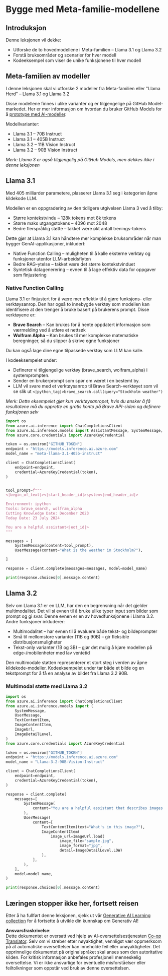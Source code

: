 <!--
CO_OP_TRANSLATOR_METADATA:
{
  "original_hash": "4c2a0b0c738b649ef049fb99a23be661",
  "translation_date": "2025-07-09T19:10:50+00:00",
  "source_file": "21-meta/README.md",
  "language_code": "no"
}
-->
# Bygge med Meta-familie-modellene

## Introduksjon

Denne leksjonen vil dekke:

- Utforske de to hovedmodellene i Meta-familien – Llama 3.1 og Llama 3.2
- Forstå bruksområder og scenarier for hver modell
- Kodeeksempel som viser de unike funksjonene til hver modell

## Meta-familien av modeller

I denne leksjonen skal vi utforske 2 modeller fra Meta-familien eller "Llama Herd" – Llama 3.1 og Llama 3.2

Disse modellene finnes i ulike varianter og er tilgjengelige på GitHub Model-markedet. Her er mer informasjon om hvordan du bruker GitHub Models for å [prototype med AI-modeller](https://docs.github.com/en/github-models/prototyping-with-ai-models?WT.mc_id=academic-105485-koreyst).

Modellvarianter:  
- Llama 3.1 – 70B Instruct  
- Llama 3.1 – 405B Instruct  
- Llama 3.2 – 11B Vision Instruct  
- Llama 3.2 – 90B Vision Instruct  

*Merk: Llama 3 er også tilgjengelig på GitHub Models, men dekkes ikke i denne leksjonen*

## Llama 3.1

Med 405 milliarder parametere, plasserer Llama 3.1 seg i kategorien åpne kildekode LLM.

Modellen er en oppgradering av den tidligere utgivelsen Llama 3 ved å tilby:

- Større kontekstvindu – 128k tokens mot 8k tokens  
- Større maks utgangstokens – 4096 mot 2048  
- Bedre flerspråklig støtte – takket være økt antall trenings-tokens  

Dette gjør at Llama 3.1 kan håndtere mer komplekse bruksområder når man bygger GenAI-applikasjoner, inkludert:  
- Native Function Calling – muligheten til å kalle eksterne verktøy og funksjoner utenfor LLM-arbeidsflyten  
- Bedre RAG-ytelse – takket være det større kontekstvinduet  
- Syntetisk datagenerering – evnen til å lage effektiv data for oppgaver som finjustering  

### Native Function Calling

Llama 3.1 er finjustert for å være mer effektiv til å gjøre funksjons- eller verktøysanrop. Den har også to innebygde verktøy som modellen kan identifisere at den trenger å bruke basert på brukerens prompt. Disse verktøyene er:

- **Brave Search** – Kan brukes for å hente oppdatert informasjon som værmelding ved å utføre et nettsøk  
- **Wolfram Alpha** – Kan brukes til mer komplekse matematiske beregninger, så du slipper å skrive egne funksjoner  

Du kan også lage dine egne tilpassede verktøy som LLM kan kalle.

I kodeeksempelet under:

- Definerer vi tilgjengelige verktøy (brave_search, wolfram_alpha) i systemprompten.  
- Sender en brukerprompt som spør om været i en bestemt by.  
- LLM vil svare med et verktøysanrop til Brave Search-verktøyet som vil se slik ut `<|python_tag|>brave_search.call(query="Stockholm weather")`  

*Merk: Dette eksempelet gjør kun verktøysanropet, hvis du ønsker å få resultatene må du opprette en gratis konto på Brave API-siden og definere funksjonen selv*

```python 
import os
from azure.ai.inference import ChatCompletionsClient
from azure.ai.inference.models import AssistantMessage, SystemMessage, UserMessage
from azure.core.credentials import AzureKeyCredential

token = os.environ["GITHUB_TOKEN"]
endpoint = "https://models.inference.ai.azure.com"
model_name = "meta-llama-3.1-405b-instruct"

client = ChatCompletionsClient(
    endpoint=endpoint,
    credential=AzureKeyCredential(token),
)


tool_prompt=f"""
<|begin_of_text|><|start_header_id|>system<|end_header_id|>

Environment: ipython
Tools: brave_search, wolfram_alpha
Cutting Knowledge Date: December 2023
Today Date: 23 July 2024

You are a helpful assistant<|eot_id|>
"""

messages = [
    SystemMessage(content=tool_prompt),
    UserMessage(content="What is the weather in Stockholm?"),

]

response = client.complete(messages=messages, model=model_name)

print(response.choices[0].message.content)
```

## Llama 3.2

Selv om Llama 3.1 er en LLM, har den en begrensning når det gjelder multimodalitet. Det vil si evnen til å bruke ulike typer input som bilder som prompt og gi svar. Denne evnen er en av hovedfunksjonene i Llama 3.2. Andre funksjoner inkluderer:

- Multimodalitet – har evnen til å evaluere både tekst- og bildeprompter  
- Små til mellomstore varianter (11B og 90B) – gir fleksible distribusjonsmuligheter  
- Tekst-only varianter (1B og 3B) – gjør det mulig å kjøre modellen på edge-/mobilenheter med lav ventetid  

Den multimodale støtten representerer et stort steg i verden av åpne kildekode-modeller. Kodeeksempelet under tar både et bilde og en tekstprompt for å få en analyse av bildet fra Llama 3.2 90B.

### Multimodal støtte med Llama 3.2

```python 
import os
from azure.ai.inference import ChatCompletionsClient
from azure.ai.inference.models import (
    SystemMessage,
    UserMessage,
    TextContentItem,
    ImageContentItem,
    ImageUrl,
    ImageDetailLevel,
)
from azure.core.credentials import AzureKeyCredential

token = os.environ["GITHUB_TOKEN"]
endpoint = "https://models.inference.ai.azure.com"
model_name = "Llama-3.2-90B-Vision-Instruct"

client = ChatCompletionsClient(
    endpoint=endpoint,
    credential=AzureKeyCredential(token),
)

response = client.complete(
    messages=[
        SystemMessage(
            content="You are a helpful assistant that describes images in details."
        ),
        UserMessage(
            content=[
                TextContentItem(text="What's in this image?"),
                ImageContentItem(
                    image_url=ImageUrl.load(
                        image_file="sample.jpg",
                        image_format="jpg",
                        detail=ImageDetailLevel.LOW)
                ),
            ],
        ),
    ],
    model=model_name,
)

print(response.choices[0].message.content)
```

## Læringen stopper ikke her, fortsett reisen

Etter å ha fullført denne leksjonen, sjekk ut vår [Generative AI Learning collection](https://aka.ms/genai-collection?WT.mc_id=academic-105485-koreyst) for å fortsette å utvikle din kunnskap om Generativ AI!

**Ansvarsfraskrivelse**:  
Dette dokumentet er oversatt ved hjelp av AI-oversettelsestjenesten [Co-op Translator](https://github.com/Azure/co-op-translator). Selv om vi streber etter nøyaktighet, vennligst vær oppmerksom på at automatiske oversettelser kan inneholde feil eller unøyaktigheter. Det opprinnelige dokumentet på originalspråket skal anses som den autoritative kilden. For kritisk informasjon anbefales profesjonell menneskelig oversettelse. Vi er ikke ansvarlige for eventuelle misforståelser eller feiltolkninger som oppstår ved bruk av denne oversettelsen.